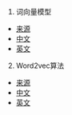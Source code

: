 1. 词向量模型

- [来源](https://iksinc.wordpress.com/tag/continuous-bag-of-words-cbow/)
- [中文](CBOW_Chinese.ipynb)
- [英文](CBOW.ipynb)

2. Word2vec算法

- [来源](https://code.google.com/archive/p/word2vec/)
- [中文](word2vec_Chinese.md)
- [英文](word2vec.md)